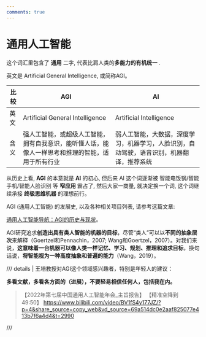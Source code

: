 ```yaml
---
comments: true
---
```

# 通用人工智能

这个词汇里包含了 **通用** 二字, 代表比肩人类的**多能力的有机统一** .

英文是 Artificial General Intelligence, 或简称AGI。

| 比较 | AGI                                                                                              | AI                                                                                       |
| ---- | ------------------------------------------------------------------------------------------------ | ---------------------------------------------------------------------------------------- |
| 英文 | Artificial General Intelligence                                                                  | Artificial Intelligence                                                                  |
| 含义 | 强人工智能，或超级人工智能，拥有自我意识，能听懂人话，能像人一样思考和推理的智能，适用于所有行业 | 弱人工智能，大数据，深度学习，机器学习，人脸识别，自动驾驶，语音识别，机器翻译，推荐系统 |

从历史上看, **AGI** 的本意就是 **AI** 的初心, 但后来 AI 这个词逐渐被 智能电饭锅/智能手机/智能人脸识别 等 **窄应用** 霸占了, 然后大家一商量, 就决定换一个词, 这个词继续承接 **终极思维机器** 的理想前行。

AGI (通用人工智能) 的发展史, 以及各种相关项目列表, 请参考这篇文章:

[通用人工智能导航：AGI的历史与现状](https://www.jiqizhixin.com/articles/2018-11-15-6)。

AGI研究追求**创造出具有类人智能的机器的目标**，尽管“类人”可以以**不同的抽象层次**来解释（Goertzel和Pennachin，2007; Wang和Goertzel，2007）。对我们来说，**这意味着一台机器可以像人类一样记忆、学习、规划、推理和追求目标**，换句话说，**将智能视为一种高度抽象和普遍的能力**（Wang，2019）。


/// details | 王培教授对AGI这个领域感兴趣者，特别是年轻人的建议：

**多看文献，多看各方面的（进展），不要轻易相信任何人，包括我在内。**

> 【2022年第七届中国通用人工智能年会_主旨报告】 【精准空降到 49:50】 https://www.bilibili.com/video/BV1fS4y177JZ/?p=4&share_source=copy_web&vd_source=69a514dc0e2aaf825077e413b7f6a4d4&t=2990

///
